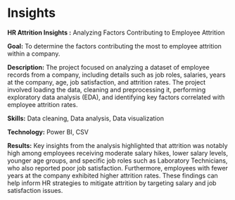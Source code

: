 # Insights

**HR Attrition Insights :** Analyzing Factors Contributing to Employee Attrition

**Goal:** To determine the factors contributing the most to employee attrition within a company.

**Description:** The project focused on analyzing a dataset of employee records from a company, including details such as job roles, salaries, years at the company, age, job satisfaction, and attrition rates. The project involved loading the data, cleaning and preprocessing it, performing exploratory data analysis (EDA), and identifying key factors correlated with employee attrition rates.

**Skills:** Data cleaning, Data analysis, Data visualization

**Technology:** Power BI, CSV

**Results:** Key insights from the analysis highlighted that attrition was notably high among employees receiving moderate salary hikes, lower salary levels, younger age groups, and specific job roles such as Laboratory Technicians, who also reported poor job satisfaction. Furthermore, employees with fewer years at the company exhibited higher attrition rates. These findings can help inform HR strategies to mitigate attrition by targeting salary and job satisfaction issues.
